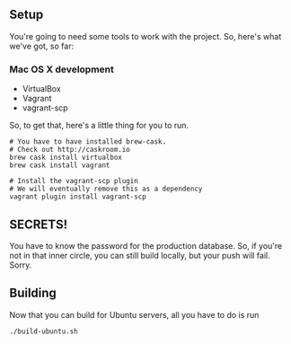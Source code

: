 ## Setup

You're going to need some tools to work with the project. So, here's what we've
got, so far:

### Mac OS X development

* VirtualBox
* Vagrant
* vagrant-scp

So, to get that, here's a little thing for you to run.

```
# You have to have installed brew-cask.
# Check out http://caskroom.io
brew cask install virtualbox
brew cask install vagrant

# Install the vagrant-scp plugin
# We will eventually remove this as a dependency
vagrant plugin install vagrant-scp
```

## SECRETS!

You have to know the password for the production database. So, if you're
not in that inner circle, you can still build locally, but your push
will fail. Sorry.

## Building

Now that you can build for Ubuntu servers, all you have to do is run

```
./build-ubuntu.sh
```
